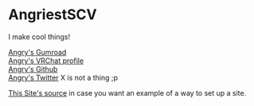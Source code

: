 # AngriestSCV
I make cool things!


[Angry's Gumroad](https://angriestscv.gumroad.com/)  
[Angry's VRChat profile](https://vrchat.com/home/user/usr_61c48877-54a7-49b9-bf0c-696b6fb75982)  
[Angry's Github](https://github.com/AngriestSCV)  
[Angry's Twitter](https://x.com/angriestscv) X is not a thing ;p

[This Site's source](https://github.com/AngriestSCV/AngriestSCV.github.io) in case you want an example of a way to set up a site.


